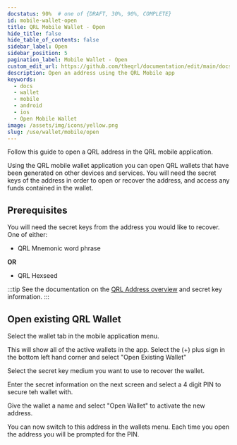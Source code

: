 ```yaml
---
docstatus: 90%  # one of {DRAFT, 30%, 90%, COMPLETE}
id: mobile-wallet-open
title: QRL Mobile Wallet - Open
hide_title: false
hide_table_of_contents: false
sidebar_label: Open
sidebar_position: 5
pagination_label: Mobile Wallet - Open
custom_edit_url: https://github.com/theqrl/documentation/edit/main/docs/
description: Open an address using the QRL Mobile app
keywords:
  - docs
  - wallet
  - mobile
  - android
  - ios
  - Open Mobile Wallet
image: /assets/img/icons/yellow.png
slug: /use/wallet/mobile/open
---
```


Follow this guide to open a QRL address in the QRL mobile application.

Using the QRL mobile wallet application you can open QRL wallets that have been generated on other devices and services. You will need the secret keys of the address in order to open or recover the address, and access any funds contained in the wallet.


## Prerequisites

You will need the secret keys from the address you would like to recover. One of either:

- QRL Mnemonic word phrase

**OR**

- QRL Hexseed

:::tip 
See the documentation on the [QRL Address overview](/use/wallet/qrl-address-overview) and secret key information. 
:::

## Open existing QRL Wallet

Select the wallet tab in the mobile application menu.

This will show all of the active wallets in the app. Select the (+) plus sign in the bottom left hand corner and select "Open Existing Wallet"

Select the secret key medium you want to use to recover the wallet.

Enter the secret information on the next screen and select a 4 digit PIN to secure teh wallet with.

Give the wallet a name and select "Open Wallet" to activate the new address.

You can now switch to this address in the wallets menu. Each time you open the address you will be prompted for the PIN.

